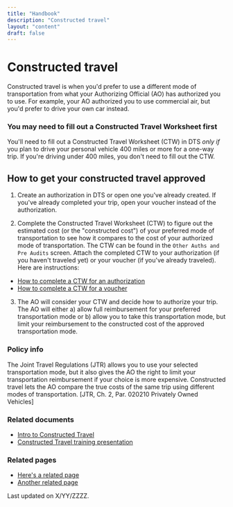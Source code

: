 ```yaml
---
title: "Handbook"
description: "Constructed travel"
layout: "content"
draft: false
---
```


# <this is a title> Constructed travel

<define the topic in lay terms> Constructed travel is when you'd prefer to use a different mode of transportation from what your Authorizing Official (AO) has authorized you to use. For example, your AO authorized you to use commercial air, but you'd prefer to drive your own car instead. 
  
### <critical timely info > You may need to fill out a Constructed Travel Worksheet first

You'll need to fill out a Constructed Travel Worksheet (CTW) in DTS _only if_ you plan to drive your personal vehicle 400 miles or more for a one-way trip.  If you're driving under 400 miles, you don't need to fill out the CTW. 

## <general overview of how to complete the task> How to get your constructed travel approved

1.  Create an authorization in DTS or open one you've already created. If you've already completed your trip, open your voucher instead of the authorization.

2. Complete the Constructed Travel Worksheet (CTW) to figure out the estimated cost (or the "constructed cost") of your preferred mode of transportation to see how it compares to the cost of your authorized mode of transportation. The CTW can be found in the `Other Auths and Pre Audits` screen. Attach the completed CTW to your authorization (if you haven't traveled yet) or your voucher (if you've already traveled). Here are instructions: 
- [How to complete a CTW for an authorization](https://www.defensetravel.dod.mil/Docs/CT_Authorization_Instructions.pdf)  
- [How to complete a CTW for a voucher](https://www.defensetravel.dod.mil/cnsttvl/CT_Voucher_Instructions.pdf)  

3. The AO will consider your CTW and decide how to authorize your trip. The AO will either a) allow full reimbursement for your preferred transportation mode or b) allow you to take this transportation mode, but limit your reimbursement to the constructed cost of the approved transportation mode.

<maybe add some styling to seperate the core content above from the sections below>
  
### <policy info> Policy info
The Joint Travel Regulations (JTR) allows you to use your selected transportation mode, but it also gives the AO the right to limit your transportation reimbursement if your choice is more expensive. Constructed travel lets the AO compare the true costs of the same trip using different modes of transportation. [JTR, Ch. 2, Par. 020210 Privately Owned Vehicles]

### <related documents> Related documents 
- [Intro to Constructed Travel](https://www.defensetravel.dod.mil/Docs/Constructed_Travel_Information_Paper.pdf)
- [Constructed Travel training presentation](https://www.defensetravel.dod.mil/Docs/Training/InstMat/T200_Slides_Constructed_Travel.zip)

### <related webpages on DTMO site> Related pages
- [Here's a related page](URL)
- [Another related page](URL)

<last updated date> Last updated on X/YY/ZZZZ.
